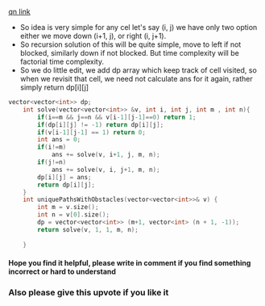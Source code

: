 [qn link](https://leetcode.com/problems/unique-paths-ii/)
- So idea is  very simple for any cel let's say (i, j)  we have only two option either we move down (i+1, j), or right (i, j+1). 
- So  recursion solution of this will be quite simple, move to left  if not blocked, similarly down if not blocked. 
But time complexity will be factorial time complexity. 
- So we do little edit, we add dp array which keep track of cell visited, so when we revisit that cell, we need not calculate ans for it again, rather simply return dp[i][j]
```cpp
vector<vector<int>> dp;
    int solve(vector<vector<int>> &v, int i, int j, int m , int n){
        if(i==m && j==n && v[i-1][j-1]==0) return 1;
        if(dp[i][j] != -1) return dp[i][j];
        if(v[i-1][j-1] == 1) return 0;
        int ans = 0;
        if(i!=m)
            ans += solve(v, i+1, j, m, n);    
        if(j!=n)
            ans += solve(v, i, j+1, m, n);
        dp[i][j] = ans;
        return dp[i][j];
    }
    int uniquePathsWithObstacles(vector<vector<int>>& v) {
        int m = v.size();
        int n = v[0].size();
        dp = vector<vector<int>> (m+1, vector<int> (n + 1, -1));
        return solve(v, 1, 1, m, n);
        
    }
```
#### Hope you find it helpful, please write in comment if you find something incorrect or hard to understand
### Also please give this upvote if you like it
